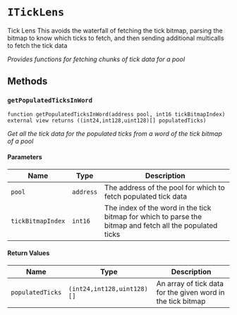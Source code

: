 
# `ITickLens`

    
Tick Lens
This avoids the waterfall of fetching the tick bitmap, parsing the bitmap to know which ticks to fetch, and then sending additional multicalls to fetch the tick data

    
*Provides functions for fetching chunks of tick data for a pool*
## Methods
### `getPopulatedTicksInWord`
```solidity
function getPopulatedTicksInWord(address pool, int16 tickBitmapIndex) external view returns ((int24,int128,uint128)[] populatedTicks)
```

            

            
*Get all the tick data for the populated ticks from a word of the tick bitmap of a pool*
#### Parameters

| Name | Type | Description |
|---|---|---|
| `pool` | `address` | The address of the pool for which to fetch populated tick data |
| `tickBitmapIndex` | `int16` | The index of the word in the tick bitmap for which to parse the bitmap and fetch all the populated ticks |

#### Return Values

| Name | Type | Description |
|---|---|---|
| `populatedTicks` | `(int24,int128,uint128)[]` | An array of tick data for the given word in the tick bitmap |


